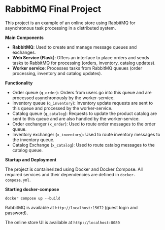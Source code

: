 # RabbitMQ Final Project
This project is an example of an online store using RabbitMQ for asynchronous task processing in a distributed system.

**Main Components**

- **RabbitMQ**: Used to create and manage message queues and exchanges.
- **Web Service (Flask)**: Offers an interface to place orders and sends tasks to RabbitMQ for processing (orders, inventory, catalog updates).
- **Worker service**: Processes tasks from RabbitMQ queues (order processing, inventory and catalog updates).

**Functionality**

- Order queue (`q_order`): Orders from users go into this queue and are processed asynchronously by the worker-service.
- Inventory queue (`q_inventory`): Inventory update requests are sent to this queue and processed by the worker-service.
- Catalog queue (`q_catalog`): Requests to update the product catalog are sent to this queue and are also handled by the worker-service.
- Order exchanger (`x_order`): Used to route order messages to the order queue.
- Inventory exchanger (`x_inventory`): Used to route inventory messages to the inventory queue.
- Catalog Exchange (`x_catalog`): Used to route catalog messages to the catalog queue.

**Startup and Deployment**

The project is containerized using Docker and Docker Compose. All required services and their dependencies are defined in `docker-compose.yml`.

**Starting docker-compose**

`docker compose up --build`

RabbitMQ is available at `http://localhost:15672` (guest login and password).

The online store UI is available at `http://localhost:8080`
